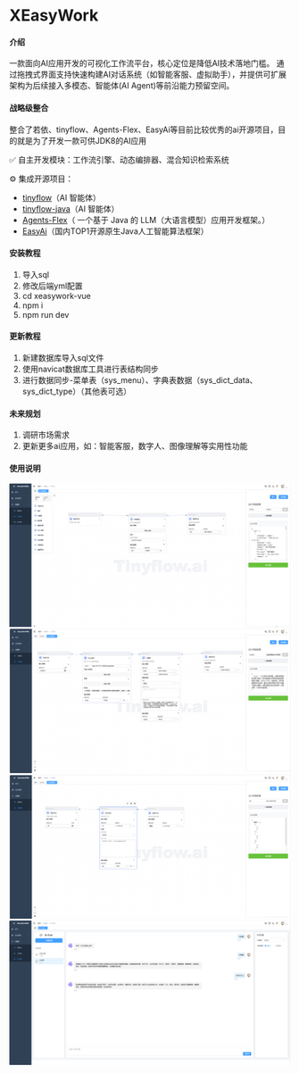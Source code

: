 # XEasyWork

#### 介绍
一款面向AI应用开发的可视化工作流平台，核心定位是降低AI技术落地门槛。
通过拖拽式界面支持快速构建AI对话系统（如智能客服、虚拟助手），并提供可扩展架构为后续接入多模态、智能体(AI Agent)等前沿能力预留空间。


#### 战略级整合
整合了若依、tinyflow、Agents-Flex、EasyAi等目前比较优秀的ai开源项目，目的就是为了开发一款可供JDK8的AI应用

✅ 自主开发模块：工作流引擎、动态编排器、混合知识检索系统  

⚙️ 集成开源项目：  
- [tinyflow](https://gitee.com/tinyflow-ai/tinyflow)（AI 智能体）  
- [tinyflow-java](https://gitee.com/tinyflow-ai/tinyflow-java)（AI 智能体）  
- [Agents-Flex](https://gitee.com/agents-flex/agents-flex)（ 一个基于 Java 的 LLM（大语言模型）应用开发框架。）  
- [EasyAi](https://gitee.com/dromara/easyAi)（国内TOP1开源原生Java人工智能算法框架）

#### 安装教程

1. 导入sql
2. 修改后端yml配置
3. cd xeasywork-vue
4. npm i
5. npm run dev

#### 更新教程
1.  新建数据库导入sql文件
2.  使用navicat数据库工具进行表结构同步
3.  进行数据同步-菜单表（sys_menu）、字典表数据（sys_dict_data、sys_dict_type）（其他表可选）

#### 未来规划
1.  调研市场需求
2.  更新更多ai应用，如：智能客服，数字人、图像理解等实用性功能

#### 使用说明
![内部接口调用](./images/img_3.png)
![智能客服](./images/img.png)
![代码运行](./images/img_1.png)
![AI对话](./images/img_2.png)
